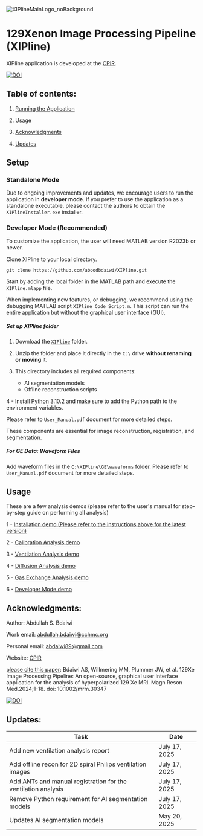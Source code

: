 ![XIPlineMainLogo_noBackground](https://github.com/aboodbdaiwi/HP129Xe_Analysis_App/assets/36932337/ee751c64-065b-4d8c-94b3-5edc89e14ac1)

# 129Xenon Image Processing Pipeline (XIPline)

XIPline application is developed at the [CPIR](https://www.cincinnatichildrens.org/research/divisions/c/cpir). 

[![DOI](https://zenodo.org/badge/DOI/10.5281/zenodo.16053654.svg)](https://doi.org/10.5281/zenodo.16053654)

## Table of contents:

1. [Running the Application](#Setup)

2. [Usage](#Usage)

3. [Acknowledgments](#acknowledgements)

3. [Updates](#Updates)


## Setup

### Standalone Mode

Due to ongoing improvements and updates, we encourage users to run the application in **developer mode**. If you prefer to use the application as a standalone executable, please contact the authors to obtain the `XIPlineInstaller.exe` installer.


### Developer Mode (Recommended)

To customize the application, the user will need MATLAB version R2023b or newer. 

Clone XIPline to your local directory.

```
git clone https://github.com/aboodbdaiwi/XIPline.git
```

Start by adding the local folder in the MATLAB path and execute the `XIPline.mlapp` file. 

When implementing new features, or debugging, we recommend using the debugging MATLAB script `XIPline_Code_Script.m`. This script can run the entire application but without the graphical user interface (GUI). 

##### Set up XIPline folder

1. Download the [`XIPline`](https://zenodo.org/records/16053654) folder.
   
2. Unzip the folder and place it directly in the `C:\` drive **without renaming or moving** it.
   
3. This directory includes all required components:
   - AI segmentation models
   - Offline reconstruction scripts
     
4 - Install [Python](https://www.python.org/downloads/) 3.10.2 and make sure to add the Python path to the environment variables.

Please refer to `User_Manual.pdf` document for more detailed steps. 

These components are essential for image reconstruction, registration, and segmentation.


##### For GE Data: Waveform Files
 Add waveform files in the `C:\XIPline\GE\waveforms` folder. Please refer to `User_Manual.pdf` document for more detailed steps. 



## Usage
These are a few analysis demos (please refer to the user's manual for step-by-step guide on performing all analysis)

1 - [Installation demo (Please refer to the instructions above for the latest version)](https://www.youtube.com/watch?v=mWbWL6vIEUc&t=8s&ab_channel=AbdullahBdaiwi)

2 - [Calibration Analysis demo](https://www.youtube.com/watch?v=x1zQrBrFOZ8&ab_channel=AbdullahBdaiwi)

3 - [Ventilation Analysis demo](https://www.youtube.com/watch?v=qLTG6Hiz-q4&ab_channel=AbdullahBdaiwi)

4 - [Diffusion Analysis demo](https://www.youtube.com/watch?v=kItn_P4dDyw&ab_channel=AbdullahBdaiwi)

5 - [Gas Exchange Analysis demo](https://www.youtube.com/watch?v=_aerEFhWbm0&ab_channel=AbdullahBdaiwi)

6 - [Developer Mode demo](https://www.youtube.com/watch?v=fEjruhWYejA&t=494s&ab_channel=AbdullahBdaiwi)

## Acknowledgments:
Author: Abdullah S. Bdaiwi 

Work email: abdullah.bdaiwi@cchmc.org

Personal email: abdaiwi89@gmail.com

Website: [CPIR](https://www.cincinnatichildrens.org/research/divisions/c/cpir)

[please cite this paper](https://onlinelibrary.wiley.com/doi/full/10.1002/mrm.30347): Bdaiwi AS, Willmering MM, Plummer JW, et al. 129Xe Image Processing Pipeline: An open-source, graphical user interface application for the analysis of hyperpolarized 129 Xe MRI. Magn Reson Med.2024;1-18. doi: 10.1002/mrm.30347

[![DOI](https://zenodo.org/badge/DOI/10.5281/zenodo.15660895.svg)](https://doi.org/10.5281/zenodo.15660895)

## Updates:

| **Task**                                               |     **Date**    | 
|--------------------------------------------------------|-----------------|
| Add new ventilation analysis report   | July 17, 2025    | 
| Add offline recon for 2D spiral Philips ventilation images   | July 17, 2025    | 
| Add ANTs and manual registration for the ventilation analysis   | July 17, 2025    | 
| Remove Python requirement for AI segmentation models   | July 17, 2025    | 
| Updates AI segmentation models                  | May 20, 2025    | 


